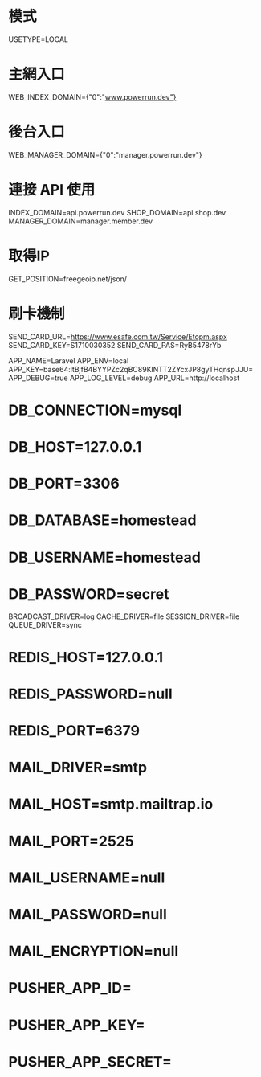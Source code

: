 # 模式
USETYPE=LOCAL

# 主網入口
WEB_INDEX_DOMAIN={"0":"www.powerrun.dev"}

# 後台入口
WEB_MANAGER_DOMAIN={"0":"manager.powerrun.dev"}

# 連接 API 使用
INDEX_DOMAIN=api.powerrun.dev
SHOP_DOMAIN=api.shop.dev
MANAGER_DOMAIN=manager.member.dev

# 取得IP
GET_POSITION=freegeoip.net/json/

# 刷卡機制
SEND_CARD_URL=https://www.esafe.com.tw/Service/Etopm.aspx
SEND_CARD_KEY=S1710030352
SEND_CARD_PAS=RyB5478rYb

APP_NAME=Laravel
APP_ENV=local
APP_KEY=base64:ltBjfB4BYYPZc2qBC89KlNTT2ZYcxJP8gyTHqnspJJU=
APP_DEBUG=true
APP_LOG_LEVEL=debug
APP_URL=http://localhost

# DB_CONNECTION=mysql
# DB_HOST=127.0.0.1
# DB_PORT=3306
# DB_DATABASE=homestead
# DB_USERNAME=homestead
# DB_PASSWORD=secret

BROADCAST_DRIVER=log
CACHE_DRIVER=file
SESSION_DRIVER=file
QUEUE_DRIVER=sync

# REDIS_HOST=127.0.0.1
# REDIS_PASSWORD=null
# REDIS_PORT=6379
#
# MAIL_DRIVER=smtp
# MAIL_HOST=smtp.mailtrap.io
# MAIL_PORT=2525
# MAIL_USERNAME=null
# MAIL_PASSWORD=null
# MAIL_ENCRYPTION=null
#
# PUSHER_APP_ID=
# PUSHER_APP_KEY=
# PUSHER_APP_SECRET=
